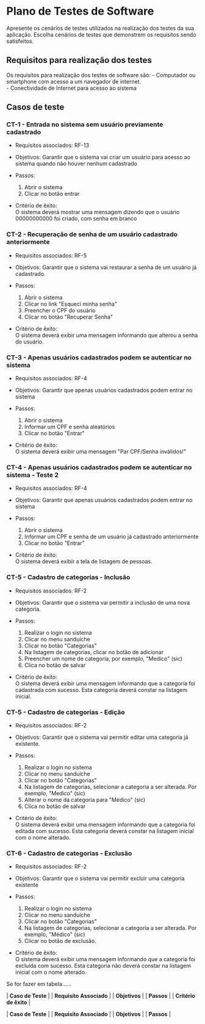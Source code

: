 # Plano de Testes de Software

Apresente os cenários de testes utilizados na realização dos testes da sua aplicação. Escolha cenários de testes que demonstrem os requisitos sendo satisfeitos.

## Requisitos para realização dos testes

Os requisitos para realização dos testes de software são:
    - Computador ou smartphone com acesso a um navegador de internet.    
    - Conectividade de Internet para acesso ao sistema
    
## Casos de teste


### CT-1 - Entrada no sistema sem usuário previamente cadastrado

- Requisitos associados:
    RF-13

- Objetivos:
    Garantir que o sistema vai criar um usuário para acesso ao sistema quando não houver nenhum cadastrado

- Passos:
    1) Abrir o sistema 
    2) Clicar no botão entrar

- Critério de êxito:     
    O sistema deverá mostrar uma mensagem dizendo que o usuário 00000000000 foi criado, com senha em branco
    

### CT-2 - Recuperação de senha de um usuário cadastrado anteriormente

- Requisitos associados:
    RF-5

- Objetivos:
    Garantir que o sistema vai restaurar a senha de um usuário já cadastrado.

- Passos:
    1) Abrir o sistema 
    2) Clicar no link "Esqueci minha senha"
    3) Preencher o CPF do usuário
    4) Clicar no botão "Recuperar Senha"

- Critério de êxito:     
    O sistema deverá exibir uma mensagem informando que alterou a senha do usuário.
    

### CT-3 - Apenas usuários cadastrados podem se autenticar no sistema

- Requisitos associados:
    RF-4

- Objetivos:
    Garantir que apenas usuários cadastrados podem entrar no sistema
    
- Passos:
    1) Abrir o sistema 
    2) Informar um CPF e senha aleatórios
    3) Clicar no botão "Entrar"

- Critério de êxito:     
    O sistema deverá exibir uma mensagem "Par CPF/Senha inválidos!"
    

### CT-4 - Apenas usuários cadastrados podem se autenticar no sistema - Teste 2

- Requisitos associados:
    RF-4

- Objetivos:
    Garantir que apenas usuários cadastrados podem entrar no sistema
    
- Passos:
    1) Abrir o sistema 
    2) Informar um CPF e senha de um usuário já cadastrado anteriormente
    3) Clicar no botão "Entrar"

- Critério de êxito:     
    O sistema deverá exibir a tela de listagem de pessoas.
    
    
### CT-5 - Cadastro de categorias - Inclusão
- Requisitos associados:
    RF-2

- Objetivos:
    Garantir que o sistema vai permitir a inclusão de uma nova categoria.

- Passos:
    1) Realizar o login no sistema
    2) Clicar no menu sanduíche
    3) Clicar no botão "Categorias"
    4) Na listagem de categorias, clicar no botão de adicionar
    5) Preencher um nome de categoria, por exemplo, "Medico" (sic)
    6) Clica no botão de salvar

- Critério de êxito:     
    O sistema deverá exibir uma mensagem informando que a categoria foi cadastrada com sucesso. Esta categoria deverá constar na listagem inicial.
    
    
### CT-5 - Cadastro de categorias - Edição
- Requisitos associados:
    RF-2

- Objetivos:
    Garantir que o sistema vai permitir editar uma categoria já existente.

- Passos:
    1) Realizar o login no sistema
    2) Clicar no menu sanduíche
    3) Clicar no botão "Categorias"
    4) Na listagem de categorias, selecionar a categoria a ser alterada. Por exemplo, "Medico" (sic)
    5) Alterar o nome da categoria para "Médico" (sic)
    6) Clica no botão de salvar

- Critério de êxito:     
    O sistema deverá exibir uma mensagem informando que a categoria foi editada com sucesso. Esta categoria deverá constar na listagem inicial com o nome alterado.
    

### CT-6 - Cadastro de categorias - Exclusão
- Requisitos associados:
    RF-2

- Objetivos:
    Garantir que o sistema vai permitir excluir uma categoria existente

- Passos:
    1) Realizar o login no sistema
    2) Clicar no menu sanduíche
    3) Clicar no botão "Categorias"
    4) Na listagem de categorias, selecionar a categoria a ser alterada. Por exemplo, "Médico" (sic)
    5) Clicar no botão de exclusão.

- Critério de êxito:     
    O sistema deverá exibir uma mensagem informando que a categoria foi excluída com sucesso. Esta categoria não deverá constar na listagem inicial com o nome alterado.  
        
    



Se for fazer em tabela......


| **Caso de Teste** | 
| **Requisito Associado** | 
| **Objetivos** | 
| **Passos** | 
| **Critério de êxito** | 

| **Caso de Teste** | 
| **Requisito Associado** | 
| **Objetivos** | 
| **Passos** | 
